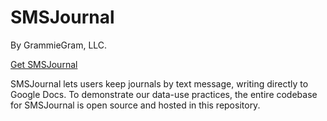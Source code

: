 # SMSJournal
By GrammieGram, LLC.

[Get SMSJournal](https://smsjournal.xyz)

SMSJournal lets users keep journals by text message, writing directly to Google Docs. To demonstrate our data-use practices, the entire codebase for SMSJournal is open source and hosted in this repository.
